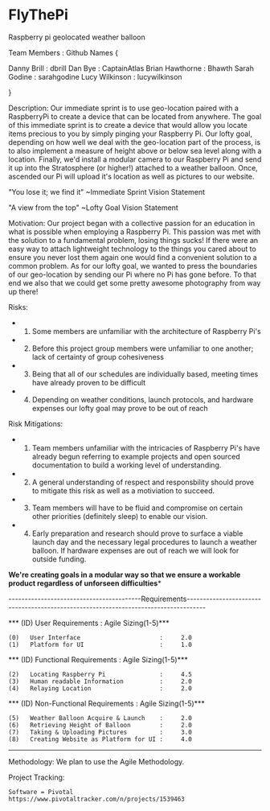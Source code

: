 # FlyThePi
Raspberry pi geolocated weather balloon


Team Members        :   Github Names {

Danny Brill         :     dbrill
Dan Bye             :     CaptainAtlas
Brian Hawthorne     :     Bhawth
Sarah Godine        :     sarahgodine
Lucy Wilkinson      :     lucywilkinson

}

Description: Our immediate sprint is to use geo-location paired with a RaspberryPi to create a device that can be located from anywhere. The goal of this immediate sprint is to create a device that would allow you locate items precious to you by simply pinging your Raspberry Pi. Our lofty goal, depending on how well we deal with the geo-location part of the process, is to also implement a measure of height above or below sea level along with a location. Finally, we'd install a modular camera to our Raspberry Pi and send it up into the Stratosphere (or higher!) attached to a weather balloon. Once, ascended our Pi will upload it's location as well as pictures to our website. 


"You lose it; we find it"
              ~Immediate Sprint Vision Statement

"A view from the top"
              ~Lofty Goal Vision Statement


Motivation: Our project began with a collective passion for an education in what is possible when employing a Raspberry Pi. This passion was met with the solution to a fundamental problem, losing things sucks! If there were an easy way to attach lightweight technology to the things you cared about to ensure you never lost them again one would find a convenient solution to a common problem. As for our lofty goal, we wanted to press the boundaries of our geo-location by sending our Pi where no Pi has gone before. To that end we also that we could get some pretty awesome photography from way up there!

Risks:
- 1) Some members are unfamiliar with the architecture of Raspberry Pi's
- 2) Before this project group members were unfamiliar to one another; lack of certainty of group cohesiveness
- 3) Being that all of our schedules are individually based, meeting times have already proven to be difficult
- 4) Depending on weather conditions, launch protocols, and hardware expenses our lofty goal may prove to be out of reach

Risk Mitigations:
  - 1) Team members unfamiliar with the intricacies of Raspberry Pi's have already begun referring to example projects and open sourced          documentation to build a working level of understanding. 
  - 2) A general understanding of respect and responsbility should prove to mitigate this risk as well as a motiviation to succeed.
  - 3) Team members will have to be fluid and compromise on certain other priorities (definitely sleep) to enable our vision. 
  - 4) Early preparation and research should prove to surface a viable launch day and the necessary legal procedures to launch a weather        balloon. If hardware expenses are out of reach we will look for outside funding. 
  
  ******We're creating goals in a modular way so that we ensure a workable product regardless of unforseen difficulties*******
  
-----------------------------------------Requirements------------------------------------------------------------------------------------

*** (ID)  User Requirements                   :     Agile Sizing(1-5)***

    (0)   User Interface                      :     2.0       
    (1)   Platform for UI                     :     1.0

*** (ID)  Functional Requirements             :     Agile Sizing(1-5)***

    (2)   Locating Raspberry Pi               :     4.5
    (3)   Human readable Information          :     2.0
    (4)   Relaying Location                   :     2.0
    
*** (ID)  Non-Functional Requirements         :     Agile Sizing(1-5)***

    (5)   Weather Balloon Acquire & Launch    :     2.0
    (6)   Retrieving Height of Balloon        :     2.0
    (7)   Taking & Uploading Pictures         :     3.0
    (8)   Creating Website as Platform for UI :     4.0
    
-----------------------------------------------------------------------------------------------------------------------------------------

Methodology: We plan to use the Agile Methodology.

Project Tracking:

    Software = Pivotal
    https://www.pivotaltracker.com/n/projects/1539463

